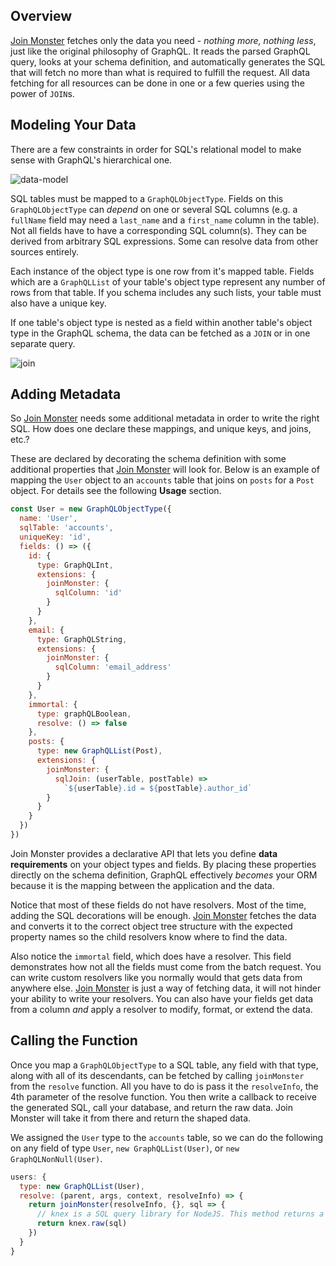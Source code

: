 ## Overview
[Join Monster](https://github.com/join-monster/join-monster) fetches only the data you need - *nothing more, nothing less*, just like the original philosophy of GraphQL.
It reads the parsed GraphQL query, looks at your schema definition, and automatically generates the SQL that will fetch no more than what is required to fulfill the request.
All data fetching for all resources can be done in one or a few queries using the power of `JOIN`s.

## Modeling Your Data

There are a few constraints in order for SQL's relational model to make sense with GraphQL's hierarchical one. 

![data-model](img/object-map.png)

SQL tables must be mapped to a `GraphQLObjectType`.
Fields on this `GraphQLObjectType` can *depend* on one or several SQL columns (e.g. a `fullName` field may need a `last_name` and a `first_name` column in the table).
Not all fields have to have a corresponding SQL column(s).
They can be derived from arbitrary SQL expressions.
Some can resolve data from other sources entirely.

Each instance of the object type is one row from it's mapped table. Fields which are a `GraphQLList` of your table's object type represent any number of rows from that table. If you schema includes any such lists, your table must also have a unique key.

If one table's object type is nested as a field within another table's object type in the GraphQL schema, the data can be fetched as a `JOIN` or in one separate query.

![join](img/join-map.png)

## Adding Metadata

So [Join Monster](https://github.com/join-monster/join-monster) needs some additional metadata in order to write the right SQL. How does one declare these mappings, and unique keys, and joins, etc.?

These are declared by decorating the schema definition with some additional properties that [Join Monster](https://github.com/join-monster/join-monster) will look for. Below is an example of  mapping the `User` object to an `accounts` table that joins on `posts` for a `Post` object. For details see the following **Usage** section.

```javascript
const User = new GraphQLObjectType({
  name: 'User',
  sqlTable: 'accounts',
  uniqueKey: 'id',
  fields: () => ({
    id: {
      type: GraphQLInt,
      extensions: {
        joinMonster: {
          sqlColumn: 'id'
        }
      }
    },
    email: {
      type: GraphQLString,
      extensions: {
        joinMonster: {
          sqlColumn: 'email_address'
        }
      }
    },
    immortal: {
      type: graphQLBoolean,
      resolve: () => false
    },
    posts: {
      type: new GraphQLList(Post),
      extensions: {
        joinMonster: {
          sqlJoin: (userTable, postTable) =>
            `${userTable}.id = ${postTable}.author_id`
        }
      }
    }
  })
})
```

Join Monster provides a declarative API that lets you define **data requirements** on your object types and fields. By placing these properties directly on the schema definition, GraphQL effectively *becomes* your ORM because it is the mapping between the application and the data.

Notice that most of these fields do not have resolvers. Most of the time, adding the SQL decorations will be enough. [Join Monster](https://github.com/join-monster/join-monster) fetches the data and converts it to the correct object tree structure with the expected property names so the child resolvers know where to find the data.

Also notice the `immortal` field, which does have a resolver. This field demonstrates how not all the fields must come from the batch request. You can write custom resolvers like you normally would that gets data from anywhere else. [Join Monster](https://github.com/join-monster/join-monster) is just a way of fetching data, it will not hinder your ability to write your resolvers. You can also have your fields get data from a column *and* apply a resolver to modify, format, or extend the data.

## Calling the Function

Once you map a `GraphQLObjectType` to a SQL table, any field with that type, along with all of its descendants, can be fetched by calling `joinMonster` from the `resolve` function. All you have to do is pass it the `resolveInfo`, the 4th parameter of the resolve function. You then write a callback to receive the generated SQL, call your database, and return the raw data. Join Monster will take it from there and return the shaped data.

We assigned the `User` type to the `accounts` table, so we can do the following on any field of type `User`, `new GraphQLList(User)`, or `new GraphQLNonNull(User)`.

```javascript
users: {
  type: new GraphQLList(User),
  resolve: (parent, args, context, resolveInfo) => {
    return joinMonster(resolveInfo, {}, sql => {
      // knex is a SQL query library for NodeJS. This method returns a `Promise` of the data
      return knex.raw(sql)
    })
  }
}
```
